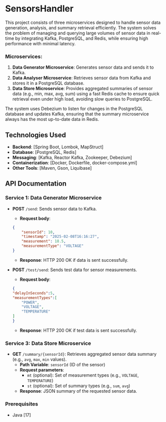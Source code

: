 # SensorsHandler

This project consists of three microservices designed to handle sensor data generation, analysis, and summary retrieval efficiently. 
The system solves the problem of managing and querying large volumes of sensor data in real-time by integrating Kafka, PostgreSQL, and Redis, 
while ensuring high performance with minimal latency.

### Microservices:
1. **Data Generator Microservice**: Generates sensor data and sends it to Kafka.
2. **Data Analyser Microservice**: Retrieves sensor data from Kafka and stores it in a PostgreSQL database.
3. **Data Store Microservice**: Provides aggregated summaries of sensor data (e.g., min, max, avg, sum) using a fast Redis cache to ensure quick retrieval even under high load, avoiding slow queries to PostgreSQL.

The system uses Debezium to listen for changes in the PostgreSQL database and updates Kafka, ensuring that the summary microservice always has the most up-to-date data in Redis.

## Technologies Used

- **Backend**: [Spring Boot, Lombok, MapStruct]
- **Database**: [PostgreSQL, Redis]
- **Messaging**: [Kafka, Reactor Kafka, Zookeeper, Debezium]
- **Containerization**: [Docker, Dockerfile, docker-compose.yml]
- **Other Tools**: [Maven, Gson, Liquibase]

## API Documentation

### Service 1: Data Generator Microservice

- **POST** `/send`: Sends sensor data to Kafka.
    - **Request body**: 
    ```json
    {
        "sensorId": 10,
        "timestamp": "2025-02-08T16:16:27",
        "measurement": 18.5,
        "measurementType": "VOLTAGE"
    }
    ```
    - **Response**: HTTP 200 OK if data is sent successfully.

- **POST** `/test/send`: Sends test data for sensor measurements.
    - **Request body**:
    ```json
    {
    "delayInSeconds":5,
    "measurementTypes":[
        "POWER",
        "VOLTAGE",
        "TEMPERATURE"
    ]
    }
    ```
    - **Response**: HTTP 200 OK if test data is sent successfully.

### Service 3: Data Store Microservice

- **GET** `/summary/{sensorId}`: Retrieves aggregated sensor data summary (e.g., `avg`, `max`, `min` values).
    - **Path Variable**: `sensorId` (ID of the sensor)
    - **Request parameters**:
        - `mt` (optional): Set of measurement types (e.g., `VOLTAGE`, `TEMPERATURE`)
        - `st` (optional): Set of summary types (e.g., `sum`, `avg`)
    - **Response**: JSON summary of the requested sensor data.

### Prerequisites

- Java [17]
